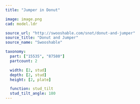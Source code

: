 ```yaml
---
title: "Jumper in Donut"

image: image.png
cad: model.ldr

source_url: "http://swooshable.com/snot/donut-and-jumper"
source_title: "Donut and Jumper"
source_name: "Swooshable"

taxonomy:
  part: ["15535", "87580"]
  partcount: 2

  width: [2, stud]
  depth: [2, stud]
  height: [2, plate]

  function: stud_tilt
  stud_tilt_angle: 180
---
```

